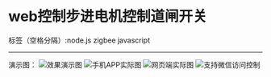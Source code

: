 # web控制步进电机控制道闸开关

标签（空格分隔）:node.js zigbee javascript 

---

演示图：
![效果演示图][1]
![手机APP实际图][2]
![网页端实际图][3]
![支持微信访问控制][4]


[1]: https://github.com/superchenney/node-serialport-zigbee/blob/master/%E6%88%90%E5%93%81%E5%9B%BE/%E6%89%8B%E6%9C%BA%E6%8E%A7%E5%88%B6.png?raw=true
[2]: https://github.com/superchenney/node-serialport-zigbee/blob/master/%E6%88%90%E5%93%81%E5%9B%BE/APP%E7%95%8C%E9%9D%A2.png?raw=true
[3]: https://github.com/superchenney/node-serialport-zigbee/blob/master/%E6%88%90%E5%93%81%E5%9B%BE/web%E5%89%AF%E6%9C%AC.png?raw=true
[4]: https://github.com/superchenney/node-serialport-zigbee/blob/master/%E6%88%90%E5%93%81%E5%9B%BE/APP%E9%80%8F%E8%A7%86%E6%A8%A1%E6%9D%BF%E5%9B%BE3.png?raw=true